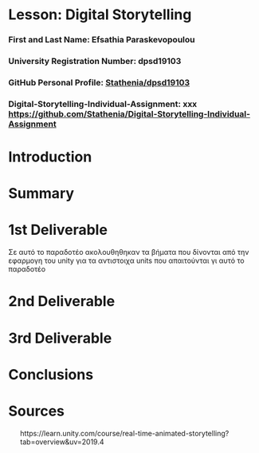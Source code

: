 # Lesson: Digital Storytelling

### First and Last Name: Efsathia Paraskevopoulou 
### University Registration Number: dpsd19103
### GitHub Personal Profile: [Stathenia/dpsd19103](https://github.com/Stathenia)
### Digital-Storytelling-Individual-Assignment: xxx https://github.com/Stathenia/Digital-Storytelling-Individual-Assignment

# Introduction



# Summary


# 1st Deliverable
</p> Σε αυτό το παραδοτέο ακολουθηθηκαν τα βήματα που δίνονται από την εφαρμογη του unity για τα αντιστοιχα units που απαιτούνται γι αυτό το παραδοτέο </p>


# 2nd Deliverable


# 3rd Deliverable 


# Conclusions


# Sources
<ol>https://learn.unity.com/course/real-time-animated-storytelling?tab=overview&uv=2019.4</ol>
